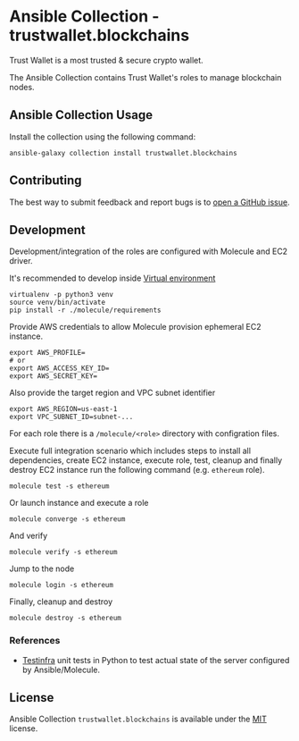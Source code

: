 # Ansible Collection - trustwallet.blockchains

Trust Wallet is a most trusted & secure crypto wallet.

The Ansible Collection contains Trust Wallet's roles to manage blockchain nodes.


## Ansible Collection Usage

Install the collection using the following command:

```shell
ansible-galaxy collection install trustwallet.blockchains
```

## Contributing

The best way to submit feedback and report bugs is to [open a GitHub issue](https://github.com/trustwallet/ansible-collection-blockchains/issues).

## Development

Development/integration of the roles are configured with Molecule and EC2 driver.

It's recommended to develop inside [Virtual environment](https://virtualenv.pypa.io/en/latest/)

```shell
virtualenv -p python3 venv
source venv/bin/activate
pip install -r ./molecule/requirements
```

Provide AWS credentials to allow Molecule provision ephemeral EC2 instance.

```shell
export AWS_PROFILE=
# or 
export AWS_ACCESS_KEY_ID=
export AWS_SECRET_KEY=
```

Also provide the target region and VPC subnet identifier

```shell
export AWS_REGION=us-east-1
export VPC_SUBNET_ID=subnet-...
```

For each role there is a `/molecule/<role>` directory with configration files.

Execute full integration scenario which includes steps to install all dependencies, create EC2 instance, execute role, test, cleanup and finally destroy EC2 instance run the following command (e.g. `ethereum` role).

```shell
molecule test -s ethereum
```

Or launch instance and execute a role

```shell
molecule converge -s ethereum
```

And verify

```shell
molecule verify -s ethereum
```

Jump to the node

```shell
molecule login -s ethereum
```

Finally, cleanup and destroy

```shell
molecule destroy -s ethereum
```

### References

* [Testinfra](https://testinfra.readthedocs.io/en/latest/) unit tests in Python to test actual state of the server configured by Ansible/Molecule.

## License

Ansible Collection `trustwallet.blockchains` is available under the [MIT](LICENSE) license.